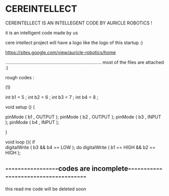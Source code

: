 # CEREINTELLECT
CEREINTELLECT IS AN INTELLEGENT CODE BY AURICLE ROBOTICS !

it is an intelligent code made by us 

cere intellect project will have a logo like the logo of this startup :)

https://sites.google.com/view/auricle-robotics/home

...........................................................................
most of the files are attached :)

rough codes :

(1) 



int b1 = 5 ;
int b2 = 6 ;
int b3 = 7 ;
int b4 = 8 ;

void setup () {

pinMode ( b1 , OUTPUT );
pinMode ( b2 , OUTPUT );
pinMode ( b3 , INPUT  );
pinMode ( b4 , INPUT );

}

void loop (){
if  
digitalWrite ( b3 && b4 == LOW );
do 
digitalWrite ( b1 == HIGH && b2 == HIGH );

-----------------codes are incomplete-------------------------------------
---------------------------------------------------------------------------------
this read me code will be deleted soon


















